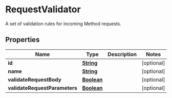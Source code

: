

# RequestValidator

A set of validation rules for incoming Method requests.

## Properties

| Name | Type | Description | Notes |
|------------ | ------------- | ------------- | -------------|
|**id** | [**String**](String.md) |  |  [optional] |
|**name** | [**String**](String.md) |  |  [optional] |
|**validateRequestBody** | [**Boolean**](Boolean.md) |  |  [optional] |
|**validateRequestParameters** | [**Boolean**](Boolean.md) |  |  [optional] |



